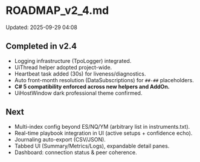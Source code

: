 # ROADMAP_v2_4.md
Updated: 2025-09-29 04:08 

## Completed in v2.4
- Logging infrastructure (TpoLogger) integrated.
- UiThread helper adopted project-wide.
- Heartbeat task added (30s) for liveness/diagnostics.
- Auto front-month resolution (DataSubscriptions) for `##-##` placeholders.
- **C# 5 compatibility enforced across new helpers and AddOn.**
- UiHostWindow dark professional theme confirmed.

## Next
- Multi-index config beyond ES/NQ/YM (arbitrary list in instruments.txt).
- Real-time playbook integration in UI (active setups + confidence echo).
- Journaling auto-export (CSV/JSON).
- Tabbed UI (Summary/Metrics/Logs), expandable detail panes.
- Dashboard: connection status & peer coherence.
